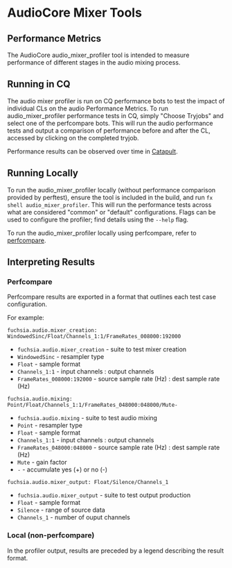 # AudioCore Mixer Tools

## Performance Metrics

The AudioCore audio_mixer_profiler tool is intended to measure performance of different
stages in the audio mixing process.

## Running in CQ

The audio mixer profiler is run on CQ performance bots to test the impact of
individual CLs on the audio Performance Metrics. To run audio_mixer_profiler
performance tests in CQ, simply "Choose Tryjobs" and select
one of the perfcompare bots. This will run the audio performance
tests and output a comparison of performance before and after the CL, accessed
by clicking on the completed tryjob.

Performance results can be observed over time in [Catapult][catapult].

## Running Locally

To run the audio_mixer_profiler locally (without performance comparison provided
by perftest), ensure the tool is included in the build, and run
`fx shell audio_mixer_profiler`. This will run the performance tests across what
are considered "common" or "default" configurations. Flags can be used to configure
the profiler; find details using the `--help` flag.

To run the audio_mixer_profiler locally using perfcompare, refer to
[perfcompare][perfcompare].

## Interpreting Results

### Perfcompare

Perfcompare results are exported in a format that outlines each test case configuration.

For example:

`fuchsia.audio.mixer_creation: WindowedSinc/Float/Channels_1:1/FrameRates_008000:192000`
- `fuchsia.audio.mixer_creation` - suite to test mixer creation
- `WindowedSinc` - resampler type
- `Float` - sample format
- `Channels_1:1` - input channels : output channels
- `FrameRates_008000:192000` - source sample rate (Hz) : dest sample rate (Hz)

`fuchsia.audio.mixing: Point/Float/Channels_1:1/FrameRates_048000:048000/Mute-`
- `fuchsia.audio.mixing` - suite to test audio mixing
- `Point` - resampler type
- `Float` - sample format
- `Channels_1:1` - input channels : output channels
- `FrameRates_048000:048000` - source sample rate (Hz) : dest sample rate (Hz)
- `Mute` - gain factor
- `-` - accumulate yes (+) or no (-)

`fuchsia.audio.mixer_output: Float/Silence/Channels_1`
- `fuchsia.audio.mixer_output` - suite to test output production
- `Float` - sample format
- `Silence` - range of source data
- `Channels_1` - number of ouput channels

### Local (non-perfcompare)

In the profiler output, results are preceded by a legend describing the result format.


<!-- Reference links -->

[perfcompare]: /garnet/bin/perfcompare/README.md
[catapult]: /docs/development/benchmarking/catapult_user_guide.md
